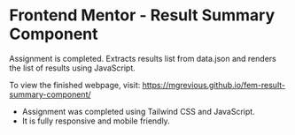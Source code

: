# Frontend Mentor - Result Summary Component

Assignment is completed. Extracts results list from data.json and renders the list of results using JavaScript.

To view the finished webpage, visit: https://mgrevious.github.io/fem-result-summary-component/

- Assignment was completed using Tailwind CSS and JavaScript.
- It is fully responsive and mobile friendly.
